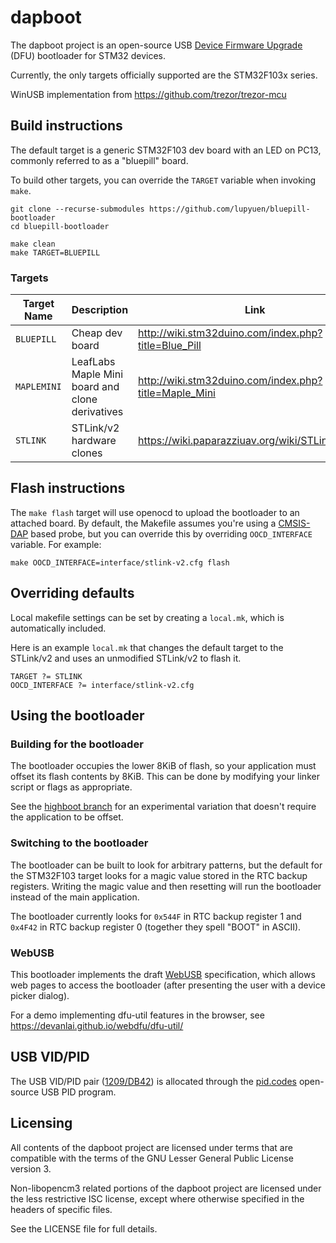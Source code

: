 # dapboot
The dapboot project is an open-source USB [Device Firmware Upgrade](http://www.usb.org/developers/docs/devclass_docs/DFU_1.1.pdf) (DFU) bootloader for STM32 devices.

Currently, the only targets officially supported are the STM32F103x series.

WinUSB implementation from https://github.com/trezor/trezor-mcu

## Build instructions
The default target is a generic STM32F103 dev board with an LED on PC13, commonly referred to as a "bluepill" board.

To build other targets, you can override the
`TARGET` variable when invoking `make`.

    git clone --recurse-submodules https://github.com/lupyuen/bluepill-bootloader
    cd bluepill-bootloader

    make clean
    make TARGET=BLUEPILL

### Targets

| Target Name | Description | Link |
| ----------- | ----------- |----- |
|`BLUEPILL`   | Cheap dev board | http://wiki.stm32duino.com/index.php?title=Blue_Pill |
|`MAPLEMINI`  | LeafLabs Maple Mini board and clone derivatives | http://wiki.stm32duino.com/index.php?title=Maple_Mini |
|`STLINK`     | STLink/v2 hardware clones | https://wiki.paparazziuav.org/wiki/STLink#Clones |

## Flash instructions
The `make flash` target will use openocd to upload the bootloader to an attached board. By default, the Makefile assumes you're using a [CMSIS-DAP](http://www.arm.com/products/processors/cortex-m/cortex-microcontroller-software-interface-standard.php) based probe, but you can override this by overriding `OOCD_INTERFACE` variable. For example:

    make OOCD_INTERFACE=interface/stlink-v2.cfg flash

## Overriding defaults
Local makefile settings can be set by creating a `local.mk`, which is automatically included.

Here is an example `local.mk` that changes the default target to the STLink/v2 and uses an unmodified STLink/v2 to flash it.

    TARGET ?= STLINK
    OOCD_INTERFACE ?= interface/stlink-v2.cfg

## Using the bootloader
### Building for the bootloader
The bootloader occupies the lower 8KiB of flash, so your application must offset its flash contents by 8KiB. This can be done by modifying your linker script or flags as appropriate.

See the [highboot branch](https://github.com/devanlai/dapboot/tree/highboot) for an experimental variation that doesn't require the application to be offset.

### Switching to the bootloader
The bootloader can be built to look for arbitrary patterns, but the default for the STM32F103 target looks for a magic value stored in the RTC backup registers. Writing the magic value and then resetting will run the bootloader instead of the main application.

The bootloader currently looks for `0x544F` in RTC backup register 1 and `0x4F42` in RTC backup register 0 (together they spell "BOOT" in ASCII).

### WebUSB
This bootloader implements the draft [WebUSB](https://wicg.github.io/webusb/) specification, which allows web pages to access the bootloader (after presenting the user with a device picker dialog).

For a demo implementing dfu-util features in the browser, see https://devanlai.github.io/webdfu/dfu-util/

## USB VID/PID
The USB VID/PID pair ([1209/DB42](http://pid.codes/1209/DB42/)) is allocated through the [pid.codes](http://pid.codes/) open-source USB PID program.

## Licensing
All contents of the dapboot project are licensed under terms that are compatible with the terms of the GNU Lesser General Public License version 3.

Non-libopencm3 related portions of the dapboot project are licensed under the less restrictive ISC license, except where otherwise specified in the headers of specific files.

See the LICENSE file for full details.
